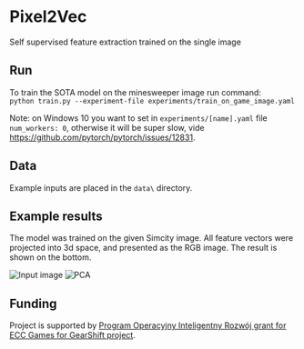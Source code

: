 # Pixel2Vec

Self supervised feature extraction trained on the single image

## Run

To train the SOTA model on the minesweeper image run command:\
  ```python train.py --experiment-file experiments/train_on_game_image.yaml ```

Note: on Windows 10 you want to set in `experiments/[name].yaml` file `num_workers: 0`, otherwise it will be super slow, vide https://github.com/pytorch/pytorch/issues/12831.

## Data

Example inputs are placed in the `data\` directory.

## Example results

The model was trained on the given Simcity image. All feature vectors were projected into 3d space, and presented as the RGB image. The result is shown on the bottom.  

![Input image](./data/examples/sim.png)
![PCA](./data/examples/sim_pca.jpg)

## Funding

Project is supported by [Program Operacyjny Inteligentny Rozwój grant for ECC Games for GearShift project](https://mapadotacji.gov.pl/projekty/874596/?lang=en).
